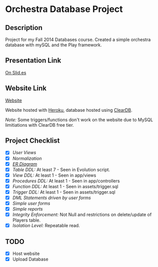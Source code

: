 # Orchestra Database Project

## Description
Project for my Fall 2014 Databases course. Created a simple orchestra database with mySQL and the Play framework. 

## Presentation Link
[On Slid.es](https://slides.com/laurabarber/dbproj/)

## Website Link
[Website](https://safe-bastion-4787.herokuapp.com/)

Website hosted with [Heroku](https://www.heroku.com/home), database hosted using [ClearDB](https://addons.heroku.com/cleardb).

*Note:* Some triggers/functions don't work on the website due to MySQL limitiations with ClearDB free tier.

## Project Checklist
- [x] *User Views*
- [x] *Normalization*
- [x] *[ER Diagram](https://i.imgur.com/MsfuZvF.png)*
- [x] *Table DDL:* At least 7 - Seen in Evolution script.
- [x] *View DDL:* At least 1 - Seen in app/views
- [x] *Procedures DDL:* At least 1 - Seen in app/controllers
- [x] *Function DDL:* At least 1 - Seen in assets/trigger.sql 
- [x] *Trigger DDL:* At least 1 - Seen in assets/trigger.sql 
- [x] *DML Statements driven by user forms*
- [x] *Simple user forms*
- [x] *Simple reports* 
- [x] *Integrity Enforcement:* Not Null and restrictions on delete/update of Players table. 
- [x] *Isolation Level:* Repeatable read.

## TODO
- [x] Host website
- [x] Upload Database